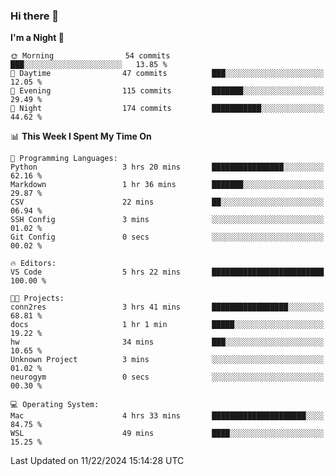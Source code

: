 ### Hi there 👋

<!--
**ALiersEL/ALiersEL** is a ✨ _special_ ✨ repository because its `README.md` (this file) appears on your GitHub profile.

Here are some ideas to get you started:

- 🔭 I’m currently working on ...
- 🌱 I’m currently learning ...
- 👯 I’m looking to collaborate on ...
- 🤔 I’m looking for help with ...
- 💬 Ask me about ...
- 📫 How to reach me: ...
- 😄 Pronouns: ...
- ⚡ Fun fact: ...
-->

<!--START_SECTION:waka-->
**I'm a Night 🦉** 

```text
🌞 Morning                54 commits          ███░░░░░░░░░░░░░░░░░░░░░░   13.85 % 
🌆 Daytime                47 commits          ███░░░░░░░░░░░░░░░░░░░░░░   12.05 % 
🌃 Evening                115 commits         ███████░░░░░░░░░░░░░░░░░░   29.49 % 
🌙 Night                  174 commits         ███████████░░░░░░░░░░░░░░   44.62 % 
```


📊 **This Week I Spent My Time On** 

```text
💬 Programming Languages: 
Python                   3 hrs 20 mins       ████████████████░░░░░░░░░   62.16 % 
Markdown                 1 hr 36 mins        ███████░░░░░░░░░░░░░░░░░░   29.87 % 
CSV                      22 mins             ██░░░░░░░░░░░░░░░░░░░░░░░   06.94 % 
SSH Config               3 mins              ░░░░░░░░░░░░░░░░░░░░░░░░░   01.02 % 
Git Config               0 secs              ░░░░░░░░░░░░░░░░░░░░░░░░░   00.02 % 

🔥 Editors: 
VS Code                  5 hrs 22 mins       █████████████████████████   100.00 % 

🐱‍💻 Projects: 
conn2res                 3 hrs 41 mins       █████████████████░░░░░░░░   68.81 % 
docs                     1 hr 1 min          █████░░░░░░░░░░░░░░░░░░░░   19.22 % 
hw                       34 mins             ███░░░░░░░░░░░░░░░░░░░░░░   10.65 % 
Unknown Project          3 mins              ░░░░░░░░░░░░░░░░░░░░░░░░░   01.02 % 
neurogym                 0 secs              ░░░░░░░░░░░░░░░░░░░░░░░░░   00.30 % 

💻 Operating System: 
Mac                      4 hrs 33 mins       █████████████████████░░░░   84.75 % 
WSL                      49 mins             ████░░░░░░░░░░░░░░░░░░░░░   15.25 % 
```


 Last Updated on 11/22/2024 15:14:28 UTC
<!--END_SECTION:waka-->
